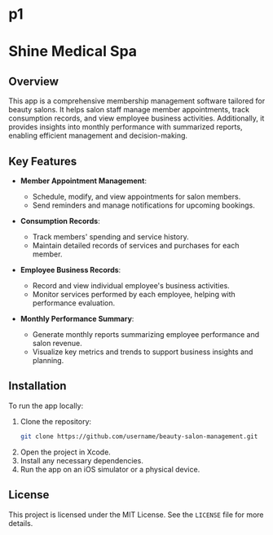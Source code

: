 # p1
# Shine Medical Spa

## Overview
This app is a comprehensive membership management software tailored for beauty salons. It helps salon staff manage member appointments, track consumption records, and view employee business activities. Additionally, it provides insights into monthly performance with summarized reports, enabling efficient management and decision-making.

## Key Features

- **Member Appointment Management**:
  - Schedule, modify, and view appointments for salon members.
  - Send reminders and manage notifications for upcoming bookings.

- **Consumption Records**:
  - Track members' spending and service history.
  - Maintain detailed records of services and purchases for each member.

- **Employee Business Records**:
  - Record and view individual employee's business activities.
  - Monitor services performed by each employee, helping with performance evaluation.

- **Monthly Performance Summary**:
  - Generate monthly reports summarizing employee performance and salon revenue.
  - Visualize key metrics and trends to support business insights and planning.

## Installation

To run the app locally:
1. Clone the repository:
   ```bash
   git clone https://github.com/username/beauty-salon-management.git
   ```
2. Open the project in Xcode.
3. Install any necessary dependencies.
4. Run the app on an iOS simulator or a physical device.

## License

This project is licensed under the MIT License. See the `LICENSE` file for more details.
